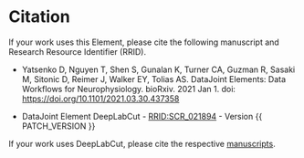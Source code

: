 # Citation

If your work uses this Element, please cite the following manuscript and Research
Resource Identifier (RRID).

+ Yatsenko D, Nguyen T, Shen S, Gunalan K, Turner CA, Guzman R, Sasaki M, Sitonic D,
  Reimer J, Walker EY, Tolias AS. DataJoint Elements: Data Workflows for
  Neurophysiology. bioRxiv. 2021 Jan 1. doi: https://doi.org/10.1101/2021.03.30.437358

+ DataJoint Element DeepLabCut - [RRID:SCR_021894](https://scicrunch.org/resolver/SCR_021894) - Version {{ PATCH_VERSION }}
 
If your work uses DeepLabCut, please cite the respective [manuscripts](https://github.com/DeepLabCut/DeepLabCut#references).
